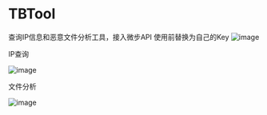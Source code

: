 # TBTool
查询IP信息和恶意文件分析工具，接入微步API
使用前替换为自己的Key
![image](https://github.com/dddinmx/TBTool/assets/19663680/d7423c63-f501-46ec-bc30-1e8eb8c0a78e)

IP查询

![image](https://github.com/dddinmx/TBTool/assets/19663680/6bcc982a-e306-4cc8-af8e-7ffda60fd078)

文件分析

![image](https://github.com/dddinmx/TBTool/assets/19663680/99e8d3f4-4b25-415a-951d-7f600f5e4f85)

